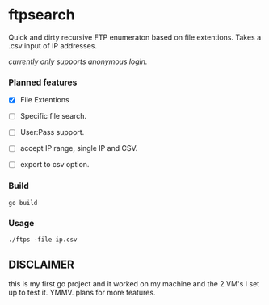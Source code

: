 # ftpsearch

Quick and dirty recursive FTP enumeraton based on file extentions. Takes a .csv input of IP addresses. 

*currently only supports anonymous login.*

### Planned features

- [x] File Extentions
- [ ] Specific file search.
- [ ] User:Pass support. 
- [ ] accept IP range, single IP and CSV.
- [ ] export to csv option.


### Build

`go build`

### Usage

`./ftps -file ip.csv `


## DISCLAIMER

this is my first go project and it worked on my machine and the 2 VM's I set up to test it. YMMV. plans for more features. 
